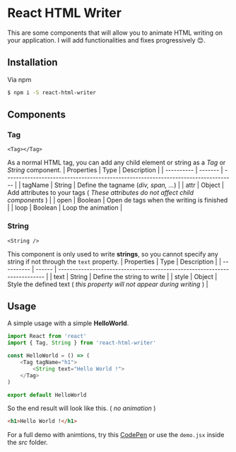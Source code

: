 # React HTML Writer
This are some components that will allow you to animate HTML writing on your application. I will add functionalities and fixes progressively 😊.

## Installation
Via npm
```bash
$ npm i -S react-html-writer
```

## Components
### Tag
`<Tag></Tag>`

As a normal HTML tag, you can add any child element or string as a *Tag* or *String* component.
| Properties | Type    | Description                                                                       |
| ---------- | ------- | --------------------------------------------------------------------------------- |
| tagName    | String  | Define the tagname (*div, span, ...*)                                             |
| attr       | Object  | Add attributes to your tags ( *These attributes do not affect child components* ) |
| open       | Boolean | Open de tags when the writing is finished                                         |
| loop       | Boolean | Loop the animation                                                                |

### String
`<String />`

This component is only used to write **strings**, so you cannot specify any string if not through the `text` property.
| Properties | Type   | Description                                                               |
| ---------- | ------ | ------------------------------------------------------------------------- |
| text       | String | Define the string to write                                                |
| style      | Object | Style the defined text ( *this property will not appear during writing* ) |

## Usage
A simple usage with a simple **HelloWorld**.
```javascript
import React from 'react'
import { Tag, String } from 'react-html-writer'

const HelloWorld = () => (
    <Tag tagName="h1">
        <String text="Hello World !">
    </Tag>
)

export default HelloWorld
```
So the end result will look like this. ( *no animation* )
```html
<h1>Hello World !</h1>
```
For a full demo with animtions, try this [CodePen](https:// "Full Demo") or use the `demo.jsx` inside the *src* folder.
